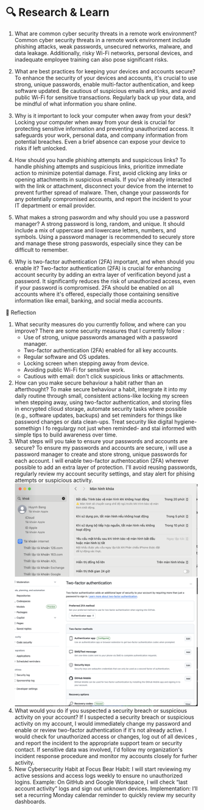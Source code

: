 # 🔍 Research & Learn
1. What are common cyber security threats in a remote work environment?
    Common cyber security threats in a remote work environment include phishing attacks, weak passwords, unsecured networks, malware, and data leakage. Additionally, risky Wi-Fi networks, personal devices, and inadequate employee training can also pose significant risks. 

2. What are best practices for keeping your devices and accounts secure?
    To enhance the security of your devices and accounts, it's crucial to use strong, unique passwords, enable multi-factor authentication, and keep software updated. Be cautious of suspicious emails and links, and avoid public Wi-Fi for sensitive transactions. Regularly back up your data, and be mindful of what information you share online. 

3. Why is it important to lock your computer when away from your desk?
    Locking your computer when away from your desk is crucial for protecting sensitive information and preventing unauthorized access. It safeguards your work, personal data, and company information from potential breaches. Even a brief absence can expose your device to risks if left unlocked. 

4. How should you handle phishing attempts and suspicicous links?
    To handle phishing attempts and suspicious links, prioritize immediate action to minimize potential damage. First, avoid clicking any links or opening attachments in suspicious emails. If you've already interacted with the link or attachment, disconnect your device from the internet to prevent further spread of malware. Then, change your passwords for any potentially compromised accounts, and report the incident to your IT department or email provider. 

5. What makes a strong paswordm and why should you use a password manager?
    A strong password is long, random, and unique. It should include a mix of uppercase and lowercase letters, numbers, and symbols. Using a password manager is recommended to securely store and manage these strong passwords, especially since they can be difficult to remember. 

6. Why is two-factor authentication (2FA) important, and when should you enable it?
    Two-factor authentication (2FA) is crucial for enhancing account security by adding an extra layer of verification beyond just a password. It significantly reduces the risk of unauthorized access, even if your password is compromised. 2FA should be enabled on all accounts where it's offered, especially those containing sensitive information like email, banking, and social media accounts. 

📝 Reflection
1. What security measures do you currently follow, and where can you improve?
There are some security measures that I currently follow :
    - Use of strong, unique passwords amanaged with a password manager.
    - Two-factor authentication (2FA) enabled for all key accounts.
    - Regular software and OS updates.
    - Locking screen when stepping away from device.
    - Avoiding public Wi-Fi for sensitive work.
    - Cautious with email: don't click suspicious links or attachments.
2. How can you make secure behaviour a habit rather than an afterthought?
    To make secure behaviour a habit, intergrate it into my daily routine through small, consistent actions-like locking my screen when stepping away, using two-factor authentication, and storing files in encrypted clioud storage, automate security tasks where possible (e.g., software updates, backups) and set reminders for things like password changes or data clean-ups. Treat security like digital hygiene-somethign I fo regulargy not just when reminded- and stai informed with simple tips to build awareness over time.
3. What steps will you take to ensure your passwords and accounts are secure?
    To ensure my passwords and accounts are secure, i will use a password manager to create and store strong, unique passwords for each account. I will enable two-factor authentocation (2FA) wherever possible to add an extra layer of protection. I'll avoid reusing passwords, regularly review my account security settings, and stay alert for phising attempts or suspicious activity.
    ![Screenshot for lock screen](lockscreen_mac.png)
    ![Enable 2FA for Git](2fa_Git.png)
4. What would you do if you suspected a security breach or suspicious activity on your account?
    If I suspected a security breach or suspicious activity on my account, I would immediately change my password and enable or review two-factor authentication if it's not already active. I would check for unauthorized access or changes, log out of all devices , and report the incident to the appropriate support team or security contact. If sensitive data was involved, I'd follow my organization's incident response procedure and monitor my accounts closely for furher activity.
5. New Cybersecurity Habit at Focus Bear
    Habit: I will start reviewing my active sessions and access logs weekly to ensure no unauthorized logins.
    Example: On GitHub and Google Workspace, I will check “last account activity” logs and sign out unknown devices.
    Implementation: I’ll set a recurring Monday calendar reminder to quickly review my security dashboards.
